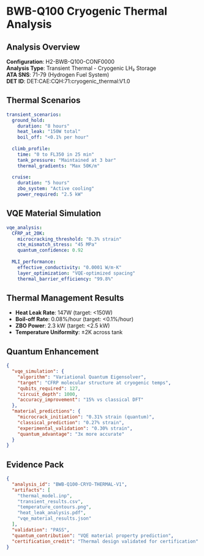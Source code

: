 # BWB-Q100 Cryogenic Thermal Analysis

## Analysis Overview
**Configuration**: H2-BWB-Q100-CONF0000  
**Analysis Type**: Transient Thermal - Cryogenic LH₂ Storage  
**ATA SNS**: 71-79 (Hydrogen Fuel System)  
**DET ID**: DET:CAE:CQH:71:cryogenic_thermal:V1.0

## Thermal Scenarios
```yaml
transient_scenarios:
  ground_hold:
    duration: "8 hours"
    heat_leak: "150W total"
    boil_off: "<0.1% per hour"
    
  climb_profile:
    time: "0 to FL350 in 25 min"
    tank_pressure: "Maintained at 3 bar"
    thermal_gradients: "Max 50K/m"
    
  cruise:
    duration: "5 hours"
    zbo_system: "Active cooling"
    power_required: "2.5 kW"
```

## VQE Material Simulation
```yaml
vqe_analysis:
  CFRP_at_20K:
    microcracking_threshold: "0.3% strain"
    cte_mismatch_stress: "45 MPa"
    quantum_confidence: 0.92
    
  MLI_performance:
    effective_conductivity: "0.0001 W/m·K"
    layer_optimization: "VQE-optimized spacing"
    thermal_barrier_efficiency: "99.8%"
```

## Thermal Management Results
- **Heat Leak Rate**: 147W (target: <150W)
- **Boil-off Rate**: 0.08%/hour (target: <0.1%/hour)
- **ZBO Power**: 2.3 kW (target: <2.5 kW)
- **Temperature Uniformity**: ±2K across tank

## Quantum Enhancement
```json
{
  "vqe_simulation": {
    "algorithm": "Variational Quantum Eigensolver",
    "target": "CFRP molecular structure at cryogenic temps",
    "qubits_required": 127,
    "circuit_depth": 1000,
    "accuracy_improvement": "15% vs classical DFT"
  },
  "material_predictions": {
    "microcrack_initiation": "0.31% strain (quantum)",
    "classical_prediction": "0.27% strain",
    "experimental_validation": "0.30% strain",
    "quantum_advantage": "3x more accurate"
  }
}
```

## Evidence Pack
```json
{
  "analysis_id": "BWB-Q100-CRYO-THERMAL-V1",
  "artifacts": [
    "thermal_model.inp",
    "transient_results.csv",
    "temperature_contours.png",
    "heat_leak_analysis.pdf",
    "vqe_material_results.json"
  ],
  "validation": "PASS",
  "quantum_contribution": "VQE material property prediction",
  "certification_credit": "Thermal design validated for certification"
}
```